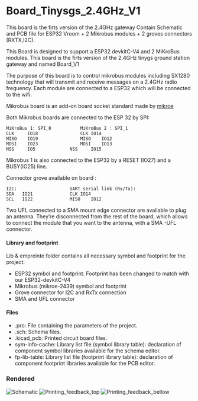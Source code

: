 # Board_Tinysgs_2.4GHz_V1

This board is the firts version of the 2.4GHz gateway
Contain Schematic and PCB file for ESP32 Vroom + 2 Mikrobus modules + 2 groves connectors (RXTX,I2C).

This Board is designed to support a ESP32 devkitC-V4 and 2 MiKroBus modules. This board is the firts version of the 2.4GHz tinygs ground station gateway and named Board_V1

The purpose of this board is to control mikrobus modules including SX1280 technology that will transmit and receive messages on a 2.4GHz radio frequency. Each module are connected to a ESP32 which will be connected to the wifi.

Mikrobus board is an add-on board socket standard made by [mikroe](https://www.mikroe.com/mikrobus)

Both Mikrobus boards are connected to the ESP 32 by SPI:


	MiKroBus 1: SPI_0			MiKroBus 2 : SPI_1
	CLK     IO18				CLK	IO14
	MISO	IO19				MISO	IO12
	MOSI  	IO23				MOSI  	IO13
	NSS     IO5				NSS     IO15
	


Mikrobus 1 is also connected to the ESP32 by a RESET (IO27) and a BUSY(IO25) line.

Connector grove available on board :


	I2C:					UART serial link (Rx/Tx):
	SDA   IO21				CLK	IO14
	SCL   IO22				MISO	IO12



Two UFL connected to a SMA mount edge connector are available to plug an antenna. They’re disconnected from the rest of the board, which allows to connect the module that you want to the antenna, with a SMA -UFL connector.



#### Library and footprint

Lib & empreinte folder contains all necessary symbol and footprint for the project:
* ESP32 symbol and footprint. Footprint has been changed to match with our ESP32-devkitC-V4
* Mikrobus (mikroe-2439) symbol and footprint
* Grove connector for I2C and RxTx connection
* SMA and UFL connector



#### Files
* .pro: File containing the parameters of the project.
* .sch: Schema files.
* .kicad_pcb: Printed circuit board files.
* sym-info-cache: Library list file (symbol library table): declaration of component symbol libraries available for the schema editor.
* fp-lib-table: Library list file (footprint library table): declaration of component footprint libraries available for the PCB editor.


### Rendered

![Schematic](https://github.com/thingsat/tinygs_2g4station/blob/main/Board_Tinysgs_2.4GHz_V1/Picture/Schematic_board_V1.PNG) 
![Printing_feedback_top](https://github.com/thingsat/tinygs_2g4station/blob/main/Board_Tinysgs_2.4GHz_V1/Picture/Printing_feedback_top.PNG) 
![Printing_feedback_bellow](https://github.com/thingsat/tinygs_2g4station/blob/main/Board_Tinysgs_2.4GHz_V1/Picture/Printing_feedback_bellow.PNG) 
